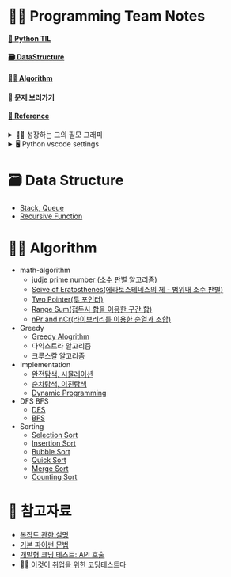 # 👨‍💻 Programming Team Notes



#### [📔 Python TIL](https://github.com/dongwoodev/Programming-Team-Notes/wiki)
#### [🗃️ DataStructure](https://github.com/dongwoodev/Programming-Team-Notes#%EF%B8%8F-data-structure)
#### [👨‍💻 Algorithm](https://github.com/dongwoodev/Programming-Team-Notes#-algorithm-1)
#### [📄 문제 보러가기](https://github.com/dongwoodev/Programming-Team-Notes/issues)
####  [📌 Reference](https://github.com/dongwoodev/Programming-Team-Notes#-참고자료)

<details>
<summary> 👨‍💻 성장하는 그의 필모 그래피</summary>
<h4>프로그래머스에서 코딩테스트 입문 100문제를 풀었다고 주신 머쓱이 스탬프</h4>
<img width="281" alt="Screenshot 2023-04-18 at 12 41 03" src="https://user-images.githubusercontent.com/55238671/232665627-d747b41a-4608-4b82-88ce-260148ab2631.png"> 

<h4>PCCE(코딩 필수 역량) Python3 Lv4/Lv4 등급을 달성했어요.</h4>

![ic-pcce-lv4-f5f22bf0](https://user-images.githubusercontent.com/55238671/233020425-419f46c6-6f4f-4825-8112-6e911b8fe6fc.png)

</details>

<details>
<summary> 🖥️ Python vscode settings </summary>
<h4> 디버깅 및  실행 단축키</h4>
<li> 디버깅 단축키  : cmd + shift + d </li>
<li> 시간  측정 : time python3 파이썬.py </li>

<h4> 리눅스 명령어로 테스트 파일 만들기 </h4>

1. 디버킹 아이콘 → `launch.json` 파일 만들기
2. 메인 디렉토리에 input, output 파일, main.py 파일을 만들기
3. launch.json 에 input을 통해 output을 내보내는 방식으로 리눅스 명령어 조절하기 `"args" : ["<", "input.txt", ">", "output.txt"]`
</details>

# 🗃️ Data Structure
- [Stack, Queue](https://github.com/dongwoodev/Programming-Team-Notes/blob/Python/data-structure/stack_queue.md)
- [Recursive Function](https://github.com/dongwoodev/Programming-Team-Notes/blob/Python/data-structure/recursive_function.md)


# 👨‍💻 Algorithm

- math-algorithm
  - [judje prime number (소수 판별 알고리즘)](https://github.com/dongwoodev/Programming-Team-Notes/blob/Python/math-algorithm/judge_prime_number.md)
  - [Seive of Eratosthenes(에라토스테네스의 체 - 범위내 소수 판별)](https://github.com/dongwoodev/Programming-Team-Notes/blob/Python/math-algorithm/sieve_of_eratosthenes.md)
  - [Two Pointer(투 포인터)](https://github.com/dongwoodev/Programming-Team-Notes/blob/Python/math-algorithm/two-pointer.md)
  - [Range Sum(접두사 합을 이용한 구간 합)](https://github.com/dongwoodev/Programming-Team-Notes/blob/Python/math-algorithm/range_sum.md)
  - [nPr and nCr(라이브러리를 이용한 순열과 조합)](https://github.com/dongwoodev/Programming-Team-Notes/blob/Python/math-algorithm/itertools.md)
- Greedy
  - [Greedy Alogrithm](https://github.com/dongwoodev/Programming-Team-Notes/blob/Python/greedy/greedy.md)
  - 다익스트라 알고리즘
  - 크루스칼 알고리즘
- Implementation
  - [완전탐색, 시뮬레이션](https://github.com/dongwoodev/Programming-Team-Notes/blob/Python/implementation/implementation.md)
  - [순차탐색, 이진탐색](https://github.com/dongwoodev/Programming-Team-Notes/blob/Python/implementation/search.md)
  - [Dynamic Programming](https://github.com/dongwoodev/Programming-Team-Notes/blob/Python/implementation/dynamic.md)
- DFS BFS
  - [DFS](https://github.com/dongwoodev/Programming-Team-Notes/blob/Python/dfs_bfs/dfs_bfs.md#dfs-depth-first-search)
  - [BFS](https://github.com/dongwoodev/Programming-Team-Notes/blob/Python/dfs_bfs/dfs_bfs.md#bfs-breadth-first-search)
- Sorting
  - [Selection Sort](https://github.com/dongwoodev/Programming-Team-Notes/blob/Python/sorting/sorting.md#선택-정렬)
  - [Insertion Sort](https://github.com/dongwoodev/Programming-Team-Notes/blob/Python/sorting/sorting.md#삽입-정렬)
  - [Bubble Sort](https://github.com/dongwoodev/Programming-Team-Notes/blob/Python/sorting/sorting.md#버블-정렬)
  - [Quick Sort](https://github.com/dongwoodev/Programming-Team-Notes/blob/Python/sorting/sorting.md#퀵-정렬)
  - [Merge Sort](https://github.com/dongwoodev/Programming-Team-Notes/blob/Python/sorting/sorting.md#병합-정렬)
  - [Counting Sort](https://github.com/dongwoodev/Programming-Team-Notes/blob/Python/sorting/sorting.md#계수-정렬)


# 📌 참고자료
- [복잡도 관한 설명](https://github.com/dongwoodev/devStudy/blob/main/data_structure/complexity.md)
- [기본 파이썬 문법](https://github.com/dongwoodev/Programming-Team-Notes/blob/Python/Pythoncode.ipynb)
- [개발형 코딩 테스트: API 호출](https://github.com/dongwoodev/Programming-Team-Notes/blob/Python/pythonapi.md)
- [👨‍💻 이것이 취업을 위한 코딩테스트다](https://github.com/ndb796/python-for-coding-test)


